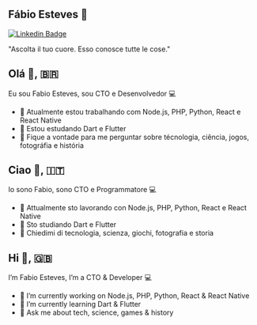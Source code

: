 ## Fábio Esteves 👋
[![Linkedin Badge](https://img.shields.io/badge/-fabiomartineves-blue?style=flat-square&logo=Linkedin&logoColor=white&link=https://www.linkedin.com/in/fabiomartineves/)](https://www.linkedin.com/in/fabiomartineves/)

"Ascolta il tuo cuore. Esso conosce tutte le cose."

## Olá 👋, 🇧🇷
Eu sou Fabio Esteves, sou CTO e Desenvolvedor 💻 

- 🔭 Atualmente estou trabalhando com Node.js, PHP, Python, React e React Native
- 🌱 Estou estudando Dart e Flutter
- 💬 Fique a vontade para me perguntar sobre técnologia, ciência, jogos, fotográfia e história

## Ciao 👋, 🇮🇹
Io sono Fabio, sono CTO e Programmatore 💻 

- 🔭 Attualmente sto lavorando con Node.js, PHP, Python, React e React Native
- 🌱 Sto studiando Dart e Flutter
- 💬 Chiedimi di tecnologia, scienza, giochi, fotografia e storia

## Hi 👋, 🇬🇧
I’m Fabio Esteves, I’m a CTO & Developer 💻 

- 🔭 I’m currently working on Node.js, PHP, Python, React & React Native
- 🌱 I’m currently learning Dart & Flutter
- 💬 Ask me about tech, science, games & history


